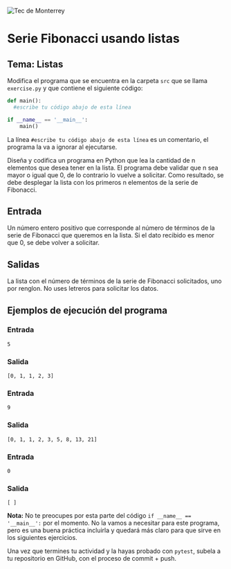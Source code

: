 ![Tec de Monterrey](../../images/logotecmty.png)
# Serie Fibonacci usando listas
## Tema: Listas

Modifica el programa que se encuentra en la carpeta `src` que se llama `exercise.py` y que contiene el siguiente código:

```python
def main():
  #escribe tu código abajo de esta línea

if __name__ == '__main__':
    main()
```

La línea `#escribe tu código abajo de esta línea` es un comentario, el programa la va a ignorar al ejecutarse.

Diseña y codifica un programa en Python que lea la cantidad de n elementos que desea tener en la lista.
El programa debe validar que n sea mayor o igual que 0, de lo contrario lo vuelve a solicitar. Como resultado, se debe desplegar la lista con los primeros n elementos de la serie de Fibonacci.

## Entrada
Un número entero positivo que corresponde al número de términos de la serie de Fibonacci que queremos en la lista. Si el dato recibido es menor que 0, se debe volver a solicitar.

## Salidas
La lista con el número de términos de la serie de Fibonacci solicitados, uno por renglon. No uses letreros para solicitar los datos.

## Ejemplos de ejecución del programa
### Entrada
```
5
```
### Salida
```
[0, 1, 1, 2, 3]
```
### Entrada
```
9
```
### Salida
```
[0, 1, 1, 2, 3, 5, 8, 13, 21]
```
### Entrada
```
0
```
### Salida
```
[ ]
```

**Nota:** No te preocupes por esta parte del código `if __name__ == '__main__':` por el momento. No la vamos a necesitar para este programa, pero es una buena práctica incluirla y quedará más claro para que sirve en los siguientes ejercicios.

Una vez que termines tu actividad y la hayas probado con `pytest`, subela a tu repositorio en GitHub, con el proceso de commit + push.
